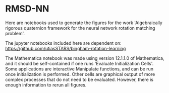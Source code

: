 # RMSD-NN

Here are notebooks used to generate the figures for the work 'Algebraically rigorous quaternion framework for the neural network rotation matching problem'.

The jupyter notebooks included here are dependent on: https://github.com/utiasSTARS/bingham-rotation-learning

The Mathematica notebook was made using version 12.1.1.0 of Mathematica, and it should be self-contained if one runs 'Evaluate Initialization Cells'. Some applications are interactive Manipulate functions, and can be run once initialization is performed. Other cells are graphical output of more complex processes that do not need to be evaluated. However, there is enough information to rerun all figures.
